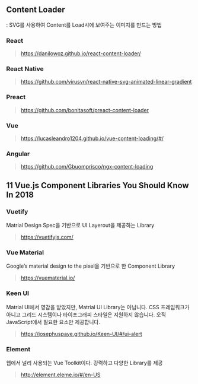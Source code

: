 ## Content Loader
: SVG를 사용하여 Content를 Load시에 보여주는 이미지를 만드는 방법
### React
> https://danilowoz.github.io/react-content-loader/

### React Native
> https://github.com/virusvn/react-native-svg-animated-linear-gradient

### Preact
> https://github.com/bonitasoft/preact-content-loader

### Vue
> https://lucasleandro1204.github.io/vue-content-loading/#/

### Angular
> https://github.com/Gbuomprisco/ngx-content-loading


## 11 Vue.js Component Libraries You Should Know In 2018

### Vuetify

Matrial Design Spec을 기반으로 UI Layerout을 제공하는 Library
> https://vuetifyjs.com/

### Vue Material

Google’s material design to the pixel을 기반으로 한 Component Library
> https://vuematerial.io/

### Keen UI

Matrial UI에서 영감을 받았지만, Matrial UI Library는 아닙니다. CSS 프레임워크가 아니고 그리드 시스템이나 타이포그래피 스타일은 지원하지 않습니다. 오직 JavaScript에서 필요한 요소만 제공합니다.
> https://josephuspaye.github.io/Keen-UI/#/ui-alert

### Element

웹에서 널리 사용되는 Vue Toolkit이다. 강력하고 다양한 Library를 제공
> http://element.eleme.io/#/en-US



